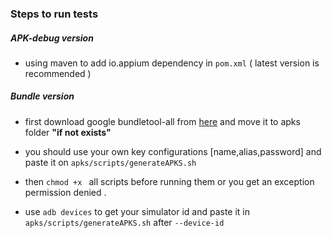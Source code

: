 ### Steps to run tests

##### APK-debug version
* using maven to add io.appium dependency in `pom.xml` ( latest version is recommended )

##### Bundle version
* first download google bundletool-all from [here](https://github.com/KazuCocoa/AppBundleSample/blob/master/apks/bundletool-all-0.6.0.jar) and move it
to apks folder **"if not exists"**
* you should use your own key configurations [name,alias,password] and paste it on 
`apks/scripts/generateAPKS.sh`

* then `chmod +x ` all scripts before running them or you get an exception
permission denied .

* use `adb devices` to get your simulator id and paste it in `apks/scripts/generateAPKS.sh` after `--device-id `